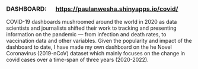 ### DASHBOARD: &emsp; https://paulanwesha.shinyapps.io/covid/

COVID-19 dashboards mushroomed around the world in 2020 as data scientists and journalists shifted their work to tracking and presenting information on the pandemic — from infection and death rates, to vaccination data and other variables. Given the popularity and impact of the dashboard to date, I have made my own dashboard on the he Novel Coronavirus (2019-nCoV) dataset which mainly focuses on the change in covid cases over a time-span of three years (2020-2022).
